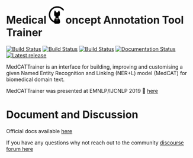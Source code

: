  # Medical <img src="https://github.com/CogStack/MedCATtrainer/blob/master/webapp/frontend/src/assets/cat-logo.png" width=45>oncept Annotation Tool Trainer

[![Build Status](https://github.com/CogStack/MedCATtrainer/actions/workflows/ci.yml/badge.svg?branch=master)](https://github.com/CogStack/MedCATtrainer/actions/workflows/qa.yml?query=branch%3Amaster)
[![Build Status](https://github.com/CogStack/MedCATtrainer/actions/workflows/qa.yml/badge.svg?branch=master)](https://github.com/CogStack/MedCATtrainer/actions/workflows/qa.yml?query=branch%3Amaster)
[![Build Status](https://github.com/CogStack/MedCATtrainer/actions/workflows/release.yml/badge.svg?branch=master)](https://github.com/CogStack/MedCATtrainer/actions/workflows/qa.yml?query=branch%3Amaster)
[![Documentation Status](https://readthedocs.org/projects/medcattrainer/badge/?version=latest)](https://medcattrainer.readthedocs.io/en/latest/?badge=latest)
[![Latest release](https://img.shields.io/github/v/release/CogStack/MedCATtrainer)](https://github.com/CogStack/MedCATtrainer/releases/latest)

MedCATTrainer is an interface for building, improving and customising a given Named Entity Recognition 
and Linking (NER+L) model (MedCAT) for biomedical domain text.

MedCATTrainer was presented at EMNLP/IJCNLP 2019 :tada:
[here](https://www.aclweb.org/anthology/D19-3024.pdf)

# Document and Discussion

Official docs available [here](https://medcattrainer.readthedocs.io/en/latest/)

If you have any questions why not reach out to the community [discourse forum here](https://discourse.cogstack.org/)
